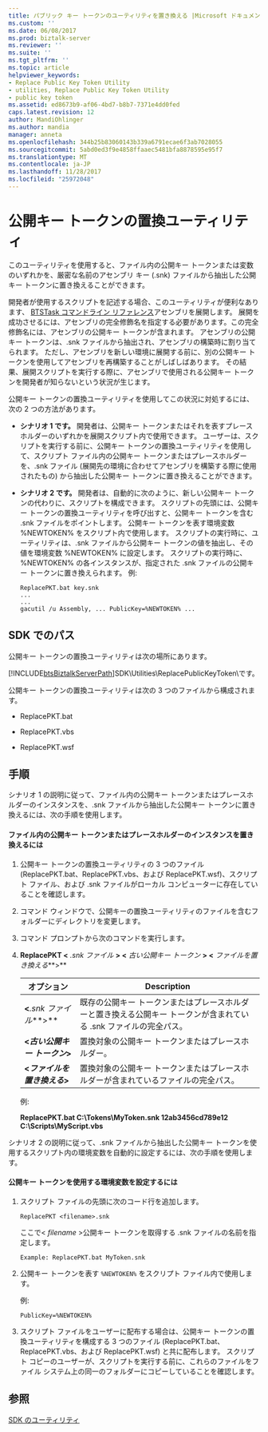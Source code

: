 ```yaml
---
title: パブリック キー トークンのユーティリティを置き換える |Microsoft ドキュメント
ms.custom: ''
ms.date: 06/08/2017
ms.prod: biztalk-server
ms.reviewer: ''
ms.suite: ''
ms.tgt_pltfrm: ''
ms.topic: article
helpviewer_keywords:
- Replace Public Key Token Utility
- utilities, Replace Public Key Token Utility
- public key token
ms.assetid: ed8673b9-af06-4bd7-b8b7-7371e4dd0fed
caps.latest.revision: 12
author: MandiOhlinger
ms.author: mandia
manager: anneta
ms.openlocfilehash: 344b25b83060143b339a6791ecae6f3ab7028055
ms.sourcegitcommit: 5abd0ed3f9e4858ffaaec5481bfa8878595e95f7
ms.translationtype: MT
ms.contentlocale: ja-JP
ms.lasthandoff: 11/28/2017
ms.locfileid: "25972048"
---
```

# <a name="replace-public-key-token-utility"></a>公開キー トークンの置換ユーティリティ
このユーティリティを使用すると、ファイル内の公開キー トークンまたは変数のいずれかを、厳密な名前のアセンブリ キー (.snk) ファイルから抽出した公開キー トークンに置き換えることができます。  
  
 開発者が使用するスクリプトを記述する場合、このユーティリティが便利なあります、 [BTSTask コマンドライン リファレンス](../core/btstask-command-line-reference.md)アセンブリを展開します。 展開を成功させるには、アセンブリの完全修飾名を指定する必要があります。この完全修飾名には、アセンブリの公開キー トークンが含まれます。 アセンブリの公開キー トークンは、.snk ファイルから抽出され、アセンブリの構築時に割り当てられます。 ただし、アセンブリを新しい環境に展開する前に、別の公開キー トークンを使用してアセンブリを再構築することがしばしばあります。 その結果、展開スクリプトを実行する際に、アセンブリで使用される公開キー トークンを開発者が知らないという状況が生じます。  
  
 公開キー トークンの置換ユーティリティを使用してこの状況に対処するには、次の 2 つの方法があります。  
  
-   **シナリオ 1 です。** 開発者は、公開キー トークンまたはそれを表すプレースホルダーのいずれかを展開スクリプト内で使用できます。 ユーザーは、スクリプトを実行する前に、公開キー トークンの置換ユーティリティを使用して、スクリプト ファイル内の公開キー トークンまたはプレースホルダーを、.snk ファイル (展開先の環境に合わせてアセンブリを構築する際に使用されたもの) から抽出した公開キー トークンに置き換えることができます。  
  
-   **シナリオ 2 です。** 開発者は、自動的に次のように、新しい公開キー トークンの代わりに、スクリプトを構成できます。 スクリプトの先頭には、公開キー トークンの置換ユーティリティを呼び出すと、公開キー トークンを含む .snk ファイルをポイントします。 公開キー トークンを表す環境変数 %NEWTOKEN% をスクリプト内で使用します。 スクリプトの実行時に、ユーティリティは、.snk ファイルから公開キー トークンの値を抽出し、その値を環境変数 %NEWTOKEN% に設定します。 スクリプトの実行時に、%NEWTOKEN% の各インスタンスが、指定された .snk ファイルの公開キー トークンに置き換えられます。 例:  
  
    ```  
    ReplacePKT.bat key.snk  
    ...  
    ...  
    gacutil /u Assembly, ... PublicKey=%NEWTOKEN% ...  
    ```  
  
## <a name="location-in-sdk"></a>SDK でのパス  
 公開キー トークンの置換ユーティリティは次の場所にあります。  
  
 [!INCLUDE[btsBiztalkServerPath](../includes/btsbiztalkserverpath-md.md)]SDK\Utilities\ReplacePublicKeyToken\\です。  
  
 公開キー トークンの置換ユーティリティは次の 3 つのファイルから構成されます。  
  
-   ReplacePKT.bat  
  
-   ReplacePKT.vbs  
  
-   ReplacePKT.wsf  
  
## <a name="procedures"></a>手順  
 シナリオ 1 の説明に従って、ファイル内の公開キー トークンまたはプレースホルダーのインスタンスを、.snk ファイルから抽出した公開キー トークンに置き換えるには、次の手順を使用します。  
  
#### <a name="to-replace-instances-of-a-public-key-token-or-a-placeholder-in-a-file"></a>ファイル内の公開キー トークンまたはプレースホルダーのインスタンスを置き換えるには  
  
1.  公開キー トークンの置換ユーティリティの 3 つのファイル (ReplacePKT.bat、ReplacePKT.vbs、および ReplacePKT.wsf)、スクリプト ファイル、および .snk ファイルがローカル コンピューターに存在していることを確認します。  
  
2.  コマンド ウィンドウで、公開キーの置換ユーティリティのファイルを含むフォルダーにディレクトリを変更します。  
  
3.  コマンド プロンプトから次のコマンドを実行します。  
  
4.  **ReplacePKT \<**  *.snk ファイル*  **\> \<**  *古い公開キー トークン*  **\> \<**  *ファイルを置き換える***\>**  
  
    |オプション|Description|  
    |------------|-----------------|  
    |**\<***.snk ファイル***\>**|既存の公開キー トークンまたはプレースホルダーと置き換える公開キー トークンが含まれている .snk ファイルの完全パス。|  
    |**\<***古い公開キー トークン***\>**|置換対象の公開キー トークンまたはプレースホルダー。|  
    |**\<***ファイルを置き換える***\>**|置換対象の公開キー トークンまたはプレースホルダーが含まれているファイルの完全パス。|  
  
     例:  
  
     **ReplacePKT.bat C:\Tokens\MyToken.snk 12ab3456cd789e12 C:\Scripts\MyScript.vbs**  
  
 シナリオ 2 の説明に従って、.snk ファイルから抽出した公開キー トークンを使用するスクリプト内の環境変数を自動的に設定するには、次の手順を使用します。  
  
#### <a name="to-set-an-environment-variable-that-uses-a-public-key-token"></a>公開キー トークンを使用する環境変数を設定するには  
  
1.  スクリプト ファイルの先頭に次のコード行を追加します。  
  
    ```  
    ReplacePKT <filename>.snk  
    ```  
  
     ここで\< *filename* \>公開キー トークンを取得する .snk ファイルの名前を指定します。  
  
    ```  
    Example: ReplacePKT.bat MyToken.snk  
    ```  
  
2.  公開キー トークンを表す `%NEWTOKEN%` をスクリプト ファイル内で使用します。  
  
     例:  
  
    ```  
    PublicKey=%NEWTOKEN%  
    ```  
  
3.  スクリプト ファイルをユーザーに配布する場合は、公開キー トークンの置換ユーティリティを構成する 3 つのファイル (ReplacePKT.bat、ReplacePKT.vbs、および ReplacePKT.wsf) と共に配布します。 スクリプト コピーのユーザーが、スクリプトを実行する前に、これらのファイルをファイル システム上の同一のフォルダーにコピーしていることを確認します。  
  
## <a name="see-also"></a>参照  
 [SDK のユーティリティ](../core/utilities-in-the-sdk.md)